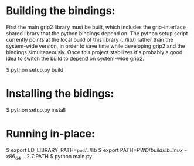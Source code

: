 
# Building the bindings:
First the main grip2 library must be built, which includes the grip-interface
shared library that the python bindings depend on.  The python setup
script currently points at the local build of this library (../lib/) rather
than the system-wide version, in order to save time while developing grip2 and
the bindings simultaneously.  Once this project stabilizes it's probably a
good idea to switch the build to depend on system-wide grip2.

$ python setup.py build 

# Installing the bidings:
$ python setup.py install 

# Running in-place:
$ export LD_LIBRARY_PATH=`pwd`/../lib
$ export PATH=$PWD/build/lib.linux-x86_64-2.7:$PATH
$ python main.py